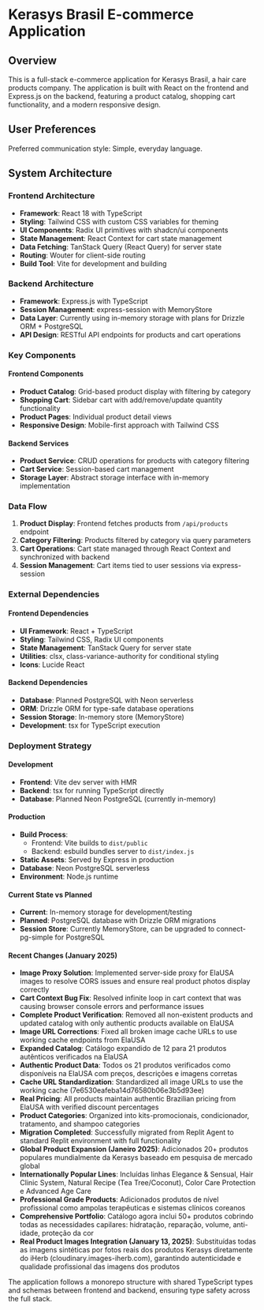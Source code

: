 # Kerasys Brasil E-commerce Application

## Overview

This is a full-stack e-commerce application for Kerasys Brasil, a hair care products company. The application is built with React on the frontend and Express.js on the backend, featuring a product catalog, shopping cart functionality, and a modern responsive design.

## User Preferences

Preferred communication style: Simple, everyday language.

## System Architecture

### Frontend Architecture
- **Framework**: React 18 with TypeScript
- **Styling**: Tailwind CSS with custom CSS variables for theming
- **UI Components**: Radix UI primitives with shadcn/ui components
- **State Management**: React Context for cart state management
- **Data Fetching**: TanStack Query (React Query) for server state
- **Routing**: Wouter for client-side routing
- **Build Tool**: Vite for development and building

### Backend Architecture
- **Framework**: Express.js with TypeScript
- **Session Management**: express-session with MemoryStore
- **Data Layer**: Currently using in-memory storage with plans for Drizzle ORM + PostgreSQL
- **API Design**: RESTful API endpoints for products and cart operations

### Key Components

#### Frontend Components
- **Product Catalog**: Grid-based product display with filtering by category
- **Shopping Cart**: Sidebar cart with add/remove/update quantity functionality
- **Product Pages**: Individual product detail views
- **Responsive Design**: Mobile-first approach with Tailwind CSS

#### Backend Services
- **Product Service**: CRUD operations for products with category filtering
- **Cart Service**: Session-based cart management
- **Storage Layer**: Abstract storage interface with in-memory implementation

### Data Flow

1. **Product Display**: Frontend fetches products from `/api/products` endpoint
2. **Category Filtering**: Products filtered by category via query parameters
3. **Cart Operations**: Cart state managed through React Context and synchronized with backend
4. **Session Management**: Cart items tied to user sessions via express-session

### External Dependencies

#### Frontend Dependencies
- **UI Framework**: React + TypeScript
- **Styling**: Tailwind CSS, Radix UI components
- **State Management**: TanStack Query for server state
- **Utilities**: clsx, class-variance-authority for conditional styling
- **Icons**: Lucide React

#### Backend Dependencies
- **Database**: Planned PostgreSQL with Neon serverless
- **ORM**: Drizzle ORM for type-safe database operations
- **Session Storage**: In-memory store (MemoryStore)
- **Development**: tsx for TypeScript execution

### Deployment Strategy

#### Development
- **Frontend**: Vite dev server with HMR
- **Backend**: tsx for running TypeScript directly
- **Database**: Planned Neon PostgreSQL (currently in-memory)

#### Production
- **Build Process**: 
  - Frontend: Vite builds to `dist/public`
  - Backend: esbuild bundles server to `dist/index.js`
- **Static Assets**: Served by Express in production
- **Database**: Neon PostgreSQL serverless
- **Environment**: Node.js runtime

#### Current State vs Planned
- **Current**: In-memory storage for development/testing
- **Planned**: PostgreSQL database with Drizzle ORM migrations
- **Session Store**: Currently MemoryStore, can be upgraded to connect-pg-simple for PostgreSQL

#### Recent Changes (January 2025)
- **Image Proxy Solution**: Implemented server-side proxy for ElaUSA images to resolve CORS issues and ensure real product photos display correctly
- **Cart Context Bug Fix**: Resolved infinite loop in cart context that was causing browser console errors and performance issues
- **Complete Product Verification**: Removed all non-existent products and updated catalog with only authentic products available on ElaUSA
- **Image URL Corrections**: Fixed all broken image cache URLs to use working cache endpoints from ElaUSA
- **Expanded Catalog**: Catálogo expandido de 12 para 21 produtos autênticos verificados na ElaUSA
- **Authentic Product Data**: Todos os 21 produtos verificados como disponíveis na ElaUSA com preços, descrições e imagens corretas
- **Cache URL Standardization**: Standardized all image URLs to use the working cache (7e6530eafeba14d76580b06e3b5d93ee)
- **Real Pricing**: All products maintain authentic Brazilian pricing from ElaUSA with verified discount percentages
- **Product Categories**: Organized into kits-promocionais, condicionador, tratamento, and shampoo categories
- **Migration Completed**: Successfully migrated from Replit Agent to standard Replit environment with full functionality
- **Global Product Expansion (Janeiro 2025)**: Adicionados 20+ produtos populares mundialmente da Kerasys baseado em pesquisa de mercado global
- **Internationally Popular Lines**: Incluídas linhas Elegance & Sensual, Hair Clinic System, Natural Recipe (Tea Tree/Coconut), Color Care Protection e Advanced Age Care
- **Professional Grade Products**: Adicionados produtos de nível profissional como ampolas terapêuticas e sistemas clínicos coreanos
- **Comprehensive Portfolio**: Catálogo agora inclui 50+ produtos cobrindo todas as necessidades capilares: hidratação, reparação, volume, anti-idade, proteção da cor
- **Real Product Images Integration (January 13, 2025)**: Substituídas todas as imagens sintéticas por fotos reais dos produtos Kerasys diretamente do iHerb (cloudinary.images-iherb.com), garantindo autenticidade e qualidade profissional das imagens dos produtos

The application follows a monorepo structure with shared TypeScript types and schemas between frontend and backend, ensuring type safety across the full stack.